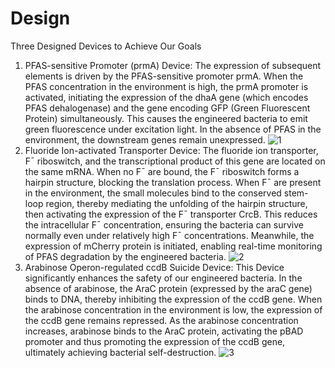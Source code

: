 # Design

Three Designed Devices to Achieve Our Goals

1. PFAS-sensitive Promoter (prmA) Device: The expression of subsequent elements is driven by the PFAS-sensitive promoter prmA. When the PFAS concentration in the environment is high, the prmA promoter is activated, initiating the expression of the dhaA gene (which encodes PFAS dehalogenase) and the gene encoding GFP (Green Fluorescent Protein) simultaneously. This causes the engineered bacteria to emit green fluorescence under excitation light. In the absence of PFAS in the environment, the downstream genes remain unexpressed.
![1](https://static.igem.wiki/teams/5838/project/design1.webp)
1. Fluoride Ion-activated Transporter Device: The fluoride ion transporter, F¯ riboswitch, and the transcriptional product of this gene are located on the same mRNA. When no F¯ are bound, the F¯ riboswitch forms a hairpin structure, blocking the translation process. When F¯ are present in the environment, the small molecules bind to the conserved stem-loop region, thereby mediating the unfolding of the hairpin structure, then activating the expression of the  F¯ transporter CrcB. This reduces the intracellular F¯ concentration, ensuring the bacteria can survive normally even under relatively high F¯ concentrations. Meanwhile, the expression of mCherry protein is initiated, enabling real-time monitoring of PFAS degradation by the engineered bacteria.
![2](https://static.igem.wiki/teams/5838/project/design2.webp)
1. Arabinose Operon-regulated ccdB Suicide Device: This Device significantly enhances the safety of our engineered bacteria. In the absence of arabinose, the AraC protein (expressed by the araC gene) binds to DNA, thereby inhibiting the expression of the ccdB gene. When the arabinose concentration in the environment is low, the expression of the ccdB gene remains repressed. As the arabinose concentration increases, arabinose binds to the AraC protein, activating the pBAD promoter and thus promoting the expression of the ccdB gene, ultimately achieving bacterial self-destruction.
![3](https://static.igem.wiki/teams/5838/project/design3.webp)